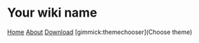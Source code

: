 # Your wiki name

[Home](home.md)
[About](about.md)
[Download](download.md)
[gimmick:themechooser](Choose theme)
